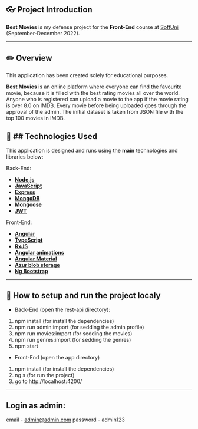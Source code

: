 ## :eyeglasses: Project Introduction

**Best Movies** is my defense project for the **Front-End** course at [SoftUni](https://softuni.bg/ "SoftUni") (September-December 2022).

------------

## :pencil2: Overview

This application has been created solely for educational purposes.

**Best Movies** is an online platform where everyone can find the favourite movie, because it is filled with the best rating movies all over the world. Anyone who is registered can upload a movie to the app if the movie rating is over 8.0 on IMDB. Every movie before being uploaded goes through the approval of the admin. The initial dataset is taken from JSON file with the top 100 movies in IMDB.

## :hammer: ## **Technologies Used**

This application is designed and runs using the **main** technologies and libraries below:

Back-End:
- **[Node.js](https://nodejs.org/en/)**
- **[JavaScript](https://en.wikipedia.org/wiki/JavaScript)**
- **[Express](https://expressjs.com/)**
- **[MongoDB](https://www.mongodb.com/home)**
- **[Mongoose](https://mongoosejs.com/)**
- **[JWT](https://jwt.io/)**

Front-End:
- **[Angular](https://angular.io/)**
- **[TypeScript](https://en.wikipedia.org/wiki/TypeScript)**
- **[RxJS](https://rxjs.dev/)**
- **[Angular animations](https://angular.io/guide/animations)**
- **[Angular Material](https://material.angular.io/)**
- **[Azur blob storage](https://azure.microsoft.com/en-us/products/storage/blobs/)**
- **[Ng Bootstrap](https://ng-bootstrap.github.io/#/home)**

------------

## :wrench: How to setup and run the project localy
- Back-End (open the rest-api directory):
1. npm install (for install the dependencies)
2. npm run admin:import (for sedding the admin profile)
3. npm run movies:import (for sedding the movies)
4. npm run genres:import (for sedding the genres)
5. npm start
- Front-End (open the app directory)
1. npm install (for install the dependencies)
2. ng s (for run the project)
3. go to http://localhost:4200/

------------

## Login as admin:
email    - admin@admin.com
password - admin123